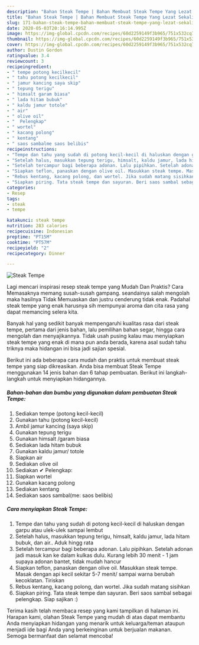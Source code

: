 ```yaml
---
description: "Bahan Steak Tempe | Bahan Membuat Steak Tempe Yang Lezat Sekali"
title: "Bahan Steak Tempe | Bahan Membuat Steak Tempe Yang Lezat Sekali"
slug: 171-bahan-steak-tempe-bahan-membuat-steak-tempe-yang-lezat-sekali
date: 2020-05-03T20:16:14.995Z
image: https://img-global.cpcdn.com/recipes/60d2259149f3b965/751x532cq70/steak-tempe-foto-resep-utama.jpg
thumbnail: https://img-global.cpcdn.com/recipes/60d2259149f3b965/751x532cq70/steak-tempe-foto-resep-utama.jpg
cover: https://img-global.cpcdn.com/recipes/60d2259149f3b965/751x532cq70/steak-tempe-foto-resep-utama.jpg
author: Dustin Gordon
ratingvalue: 3.4
reviewcount: 3
recipeingredient:
- " tempe potong kecilkecil"
- " tahu potong kecilkecil"
- " jamur kancing saya skip"
- " tepung terigu"
- " himsalt garam biasa"
- " lada hitam bubuk"
- " kaldu jamur totole"
- " air"
- " olive oil"
- "  Pelengkap"
- " wortel"
- " kacang polong"
- " kentang"
- " saos sambalme saos belibis"
recipeinstructions:
- "Tempe dan tahu yang sudah di potong kecil-kecil di haluskan dengan garpu atau ulek-ulek sampai lembut"
- "Setelah halus, masukkan tepung terigu, himsalt, kaldu jamur, lada hitam bubuk, dan air.. Aduk hingg rata"
- "Setelah tercampur bagi beberapa adonan. Lalu pipihkan. Setelah adonan jadi masuk kan ke dalam kulkas dulu. Kurang lebih 30 menit - 1 jam supaya adonan bantet, tidak mudah hancur"
- "Siapkan teflon, panaskan dengan olive oil. Masukkan steak tempe. Masak dengan api kecil sekitar 5-7 menit/ sampai warna berubah kecoklatan. Tiriskan"
- "Rebus kentang, kacang polong, dan wortel. Jika sudah matang sisihkan"
- "Siapkan piring. Tata steak tempe dan sayuran. Beri saos sambal sebagai pelengkap. Siap sajikan :)"
categories:
- Resep
tags:
- steak
- tempe

katakunci: steak tempe 
nutrition: 283 calories
recipecuisine: Indonesian
preptime: "PT15M"
cooktime: "PT57M"
recipeyield: "2"
recipecategory: Dinner

---
```



![Steak Tempe](https://img-global.cpcdn.com/recipes/60d2259149f3b965/751x532cq70/steak-tempe-foto-resep-utama.jpg)

Lagi mencari inspirasi resep steak tempe yang Mudah Dan Praktis? Cara Memasaknya memang susah-susah gampang. seandainya salah mengolah maka hasilnya Tidak Memuaskan dan justru cenderung tidak enak. Padahal steak tempe yang enak harusnya sih mempunyai aroma dan cita rasa yang dapat memancing selera kita.

Banyak hal yang sedikit banyak mempengaruhi kualitas rasa dari steak tempe, pertama dari jenis bahan, lalu pemilihan bahan segar, hingga cara mengolah dan menyajikannya. Tidak usah pusing kalau mau menyiapkan steak tempe yang enak di mana pun anda berada, karena asal sudah tahu triknya maka hidangan ini bisa jadi sajian spesial.




Berikut ini ada beberapa cara mudah dan praktis untuk membuat steak tempe yang siap dikreasikan. Anda bisa membuat Steak Tempe menggunakan 14 jenis bahan dan 6 tahap pembuatan. Berikut ini langkah-langkah untuk menyiapkan hidangannya.

<!--inarticleads1-->

##### Bahan-bahan dan bumbu yang digunakan dalam pembuatan Steak Tempe:

1. Sediakan  tempe (potong kecil-kecil)
1. Gunakan  tahu (potong kecil-kecil)
1. Ambil  jamur kancing (saya skip)
1. Gunakan  tepung terigu
1. Gunakan  himsalt /garam biasa
1. Sediakan  lada hitam bubuk
1. Gunakan  kaldu jamur/ totole
1. Siapkan  air
1. Sediakan  olive oil
1. Sediakan  ✔ Pelengkap:
1. Siapkan  wortel
1. Gunakan  kacang polong
1. Sediakan  kentang
1. Sediakan  saos sambal(me: saos belibis)




<!--inarticleads2-->

##### Cara menyiapkan Steak Tempe:

1. Tempe dan tahu yang sudah di potong kecil-kecil di haluskan dengan garpu atau ulek-ulek sampai lembut
1. Setelah halus, masukkan tepung terigu, himsalt, kaldu jamur, lada hitam bubuk, dan air.. Aduk hingg rata
1. Setelah tercampur bagi beberapa adonan. Lalu pipihkan. Setelah adonan jadi masuk kan ke dalam kulkas dulu. Kurang lebih 30 menit - 1 jam supaya adonan bantet, tidak mudah hancur
1. Siapkan teflon, panaskan dengan olive oil. Masukkan steak tempe. Masak dengan api kecil sekitar 5-7 menit/ sampai warna berubah kecoklatan. Tiriskan
1. Rebus kentang, kacang polong, dan wortel. Jika sudah matang sisihkan
1. Siapkan piring. Tata steak tempe dan sayuran. Beri saos sambal sebagai pelengkap. Siap sajikan :)




Terima kasih telah membaca resep yang kami tampilkan di halaman ini. Harapan kami, olahan Steak Tempe yang mudah di atas dapat membantu Anda menyiapkan hidangan yang menarik untuk keluarga/teman ataupun menjadi ide bagi Anda yang berkeinginan untuk berjualan makanan. Semoga bermanfaat dan selamat mencoba!
